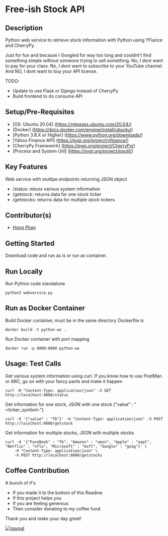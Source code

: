 # Free-ish Stock API

## Description
Python web service to retrieve stock information with Python using YFiance and CherryPy. 

Just for fun and because I Googled for way too long and couldnt't find something simple without someone trying to sell something. No, I dont want to pay for your class. No, I dont want to subscribe to your YouTube channel. And NO, I dont want to buy your API license.

TODO: 
* Update to use Flask or Django instead of CherryPy
* Build frontend to do consume API


## Setup/Pre-Requisites
- [OS: Ubuntu 20.04] (https://releases.ubuntu.com/20.04/)
- [Docker] (https://docs.docker.com/engine/install/ubuntu/)
- [Python 3.8.X or Higher] (https://www.python.org/downloads/)
- [Yahoo Finance API] (https://pypi.org/project/yfinance/)
- [CherryPy Framework] (https://pypi.org/project/CherryPy/)
- [Process and System Util] (https://pypi.org/project/psutil/)


## Key Features 
Web service with mutilpe endpoints returning JSON object
* /status: retuns various system information
* /getstock: returns data for one stock ticker
* /getstocks: returns data for multiple stock tickers


## Contributor(s)
- [Hong Phan](mailto:lhvphan@gmail.com)


## Getting Started
Download code and run as is or run as container. 


## Run Locally 
Run Python code standalone
```
python3 webservice.py
```


## Run as Docker Container
Build Docker container, must be in the same directory Dockerfile is
```
docker build -t python-ws .
```

Run Docker container with port mapping
```
docker run -p 8080:8080 python-ws
```


## Usage: Test Calls
Get various system information using curl. If you know how to use PostMan or ARC, go on with your fancy pants and make it happen
```
curl -H "Content-Type: application/json" -X GET http://localhost:8080/status
```

Get information for one stock, JSON with one stock {"value" : "<ticker_symbol>"}
```
curl -d '{"value" : "fb"}' -H "Content-Type: application/json" -X POST http://localhost:8080/getstock
```

Get information for multiple stocks, JSON with multiple stocks
```
curl -d '{"FaceBook" : "fb", "Amazon" : "amzn", "Apple" : "aapl", "Netflix" : "nflx", "Microsoft" : "msft", "Google" : "goog"}' \
    -H "Content-Type: application/json" \
    -X POST http://localhost:8080/getstocks
```


## Coffee Contribution
A bunch of if's
* If you made it to the bottom of this Readme
* If this project helps you
* If you are feeling generous
* Then consider donating to my coffee fund 

Thank you and make your day great! 

[![paypal](https://www.paypalobjects.com/en_US/i/btn/btn_donateCC_LG.gif)](https://www.paypal.com/donate/?hosted_button_id=9GKGUVF5WVM4G)